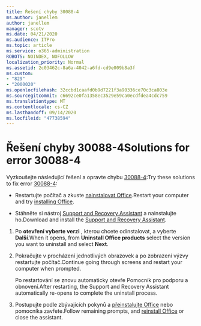 ```yaml
---
title: Řešení chyby 30088-4
ms.author: janellem
author: janellem
manager: scotv
ms.date: 04/21/2020
ms.audience: ITPro
ms.topic: article
ms.service: o365-administration
ROBOTS: NOINDEX, NOFOLLOW
localization_priority: Normal
ms.assetid: 2c03462c-8a6a-4042-a6fd-cd9e009b8a3f
ms.custom:
- "829"
- "2000020"
ms.openlocfilehash: 32ccbd1caafd0b9d7221f3a90336ce70c3ca803e
ms.sourcegitcommit: c6692ce0fa1358ec3529e59ca0ecdfdea4cdc759
ms.translationtype: MT
ms.contentlocale: cs-CZ
ms.lasthandoff: 09/14/2020
ms.locfileid: "47738594"
---
```

# <a name="solutions-for-error-30088-4"></a><span data-ttu-id="c6bdc-102">Řešení chyby 30088-4</span><span class="sxs-lookup"><span data-stu-id="c6bdc-102">Solutions for error 30088-4</span></span>

<span data-ttu-id="c6bdc-103">Vyzkoušejte následující řešení a opravte chybu [30088-4](https://support.office.com/article/d5df89a9-0507-4b4c-92f9-22f457e630aa?wt.mc_id=Alchemy_ClientDIA):</span><span class="sxs-lookup"><span data-stu-id="c6bdc-103">Try these solutions to fix error [30088-4](https://support.office.com/article/d5df89a9-0507-4b4c-92f9-22f457e630aa?wt.mc_id=Alchemy_ClientDIA):</span></span>
  
- <span data-ttu-id="c6bdc-104">Restartujte počítač a zkuste [nainstalovat Office](https://portal.office.com/OLS/MySoftware.aspx).</span><span class="sxs-lookup"><span data-stu-id="c6bdc-104">Restart your computer and try [installing Office](https://portal.office.com/OLS/MySoftware.aspx).</span></span>

- <span data-ttu-id="c6bdc-105">Stáhněte si nástroj [Support and Recovery Assistant](https://aka.ms/SARA-OfficeUninstall-Alchemy) a nainstalujte ho.</span><span class="sxs-lookup"><span data-stu-id="c6bdc-105">Download and install the [Support and Recovery Assistant](https://aka.ms/SARA-OfficeUninstall-Alchemy).</span></span>

1. <span data-ttu-id="c6bdc-106">Po **otevření vyberte verzi** , kterou chcete odinstalovat, a vyberte **Další**.</span><span class="sxs-lookup"><span data-stu-id="c6bdc-106">When it opens, from **Uninstall Office products** select the version you want to uninstall and select **Next**.</span></span>

2. <span data-ttu-id="c6bdc-107">Pokračujte v procházení jednotlivých obrazovek a po zobrazení výzvy restartujte počítač.</span><span class="sxs-lookup"><span data-stu-id="c6bdc-107">Continue going through screens and restart your computer when prompted.</span></span>

    <span data-ttu-id="c6bdc-108">Po restartování se znovu automaticky otevře Pomocník pro podporu a obnovení.</span><span class="sxs-lookup"><span data-stu-id="c6bdc-108">After restarting, the Support and Recovery Assistant automatically re-opens to complete the uninstall process.</span></span>

3. <span data-ttu-id="c6bdc-109">Postupujte podle zbývajících pokynů a [přeinstalujte Office](https://portal.office.com/OLS/MySoftware.aspx) nebo pomocníka zavřete.</span><span class="sxs-lookup"><span data-stu-id="c6bdc-109">Follow remaining prompts, and [reinstall Office](https://portal.office.com/OLS/MySoftware.aspx) or close the assistant.</span></span>
